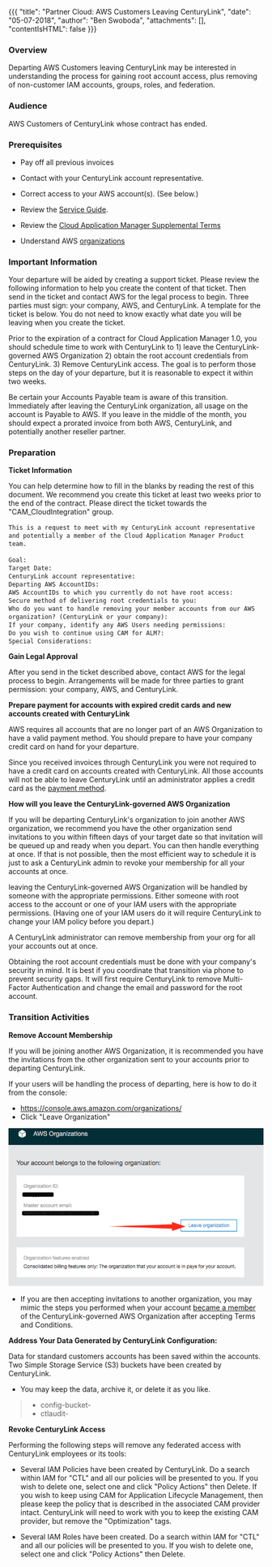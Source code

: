 {{{
  "title": "Partner Cloud: AWS Customers Leaving CenturyLink",
  "date": "05-07-2018",
  "author": "Ben Swoboda",
  "attachments": [],
  "contentIsHTML": false
}}}

### Overview

Departing AWS Customers leaving CenturyLink may be interested in understanding the process for gaining root account access, plus removing of non-customer IAM accounts, groups, roles, and federation.


### Audience

AWS Customers of CenturyLink whose contract has ended.

### Prerequisites

*  Pay off all previous invoices

* Contact with your CenturyLink account representative.

* Correct access to your AWS account(s). (See below.)

* Review the [Service Guide](https://www.ctl.io/legal/cloud-application-manager/service-guide/).

* Review the [Cloud Application Manager Supplemental Terms](https://www.ctl.io/legal/cloud-application-manager/supplemental-terms/)

* Understand AWS [organizations](https://docs.aws.amazon.com/organizations/latest/userguide/orgs_introduction.html)



### Important Information

Your departure will be aided by creating a support ticket. Please review the following information to help you create the content of that ticket. Then send in the ticket and contact AWS for the legal process to begin. Three parties must sign: your company, AWS, and CenturyLink. A template for the ticket is below. You do not need to know exactly what date you will be leaving when you create the ticket.

Prior to the expiration of a contract for Cloud Application Manager 1.0, you should schedule time to work with CenturyLink to 1) leave the CenturyLink-governed AWS Organization 2) obtain the root account credentials from CenturyLink. 3) Remove CenturyLink access. The goal is to perform those steps on the day of your departure, but it is reasonable to expect it within two weeks.

Be certain your Accounts Payable team is aware of this transition. Immediately after leaving the CenturyLink organization, all usage on the account is Payable to AWS. If you leave in the middle of the month, you should expect a prorated invoice from both AWS, CenturyLink, and potentially another reseller partner.

### Preparation

**Ticket Information**

You can help determine how to fill in the blanks by reading the rest of this document. We recommend you create this ticket at least two weeks prior to the end of the contract. Please direct the ticket towards the "CAM_CloudIntegration" group.

```
This is a request to meet with my CenturyLink account representative and potentially a member of the Cloud Application Manager Product team.

Goal:
Target Date:
CenturyLink account representative:
Departing AWS AccountIDs:
AWS AccountIDs to which you currently do not have root access:
Secure method of delivering root credentials to you:
Who do you want to handle removing your member accounts from our AWS organization? (CenturyLink or your company):
If your company, identify any AWS Users needing permissions:
Do you wish to continue using CAM for ALM?:
Special Considerations:
```

**Gain Legal Approval**

After you send in the ticket described above, contact AWS for the legal process to begin. Arrangements will be made for three parties to grant permission: your company, AWS, and CenturyLink.

**Prepare payment for accounts with expired credit cards and new accounts created with CenturyLink**

AWS requires all accounts that are no longer part of an AWS Organization to have a valid payment method. You should prepare to have your company credit card on hand for your departure.  

Since you received invoices through CenturyLink you were not required to have a credit card on accounts created with CenturyLink. All those accounts will not be able to leave CenturyLink until an administrator applies a credit card as the [payment method](https://docs.aws.amazon.com/awsaccountbilling/latest/aboutv2/edit-payment-method.html).

**How will you leave the CenturyLink-governed AWS Organization**

If you will be departing CenturyLink's organization to join another AWS organization, we recommend you have the other organization send invitations to you within fifteen days of your target date so that invitation will be queued up and ready when you depart. You can then handle everything at once. If that is not possible, then the most efficient way to schedule it is just to ask a CenturyLink admin to revoke your membership for all your accounts at once.

leaving the CenturyLink-governed AWS Organization will be handled by someone with the appropriate permissions. Either someone with root access to the account or one of your IAM users with the appropriate permissions. (Having one of your IAM users do it will require CenturyLink to change your IAM policy before you depart.)

A CenturyLink administrator can remove membership from your org for all your accounts out at once.

Obtaining the root account credentials must be done with your company's security in mind.  It is best if you coordinate that transition via phone to prevent security gaps. It will first require CenturyLink to remove Multi-Factor Authentication and change the email and password for the root account.



### Transition Activities

**Remove Account Membership**

If you will be joining another AWS Organization, it is recommended you have the invitations from the other organization sent to your accounts prior to departing CenturyLink.

If your users will be handling the process of departing, here is how to do it from the console:

* https://console.aws.amazon.com/organizations/
* Click "Leave Organization"

![Leave  AWS Organization](../../images/cloud-application-manager/CAM_COA_LeaveOrg1b.png)

* If you are then accepting invitations to another organization, you may mimic the steps you performed when your account [became a member](partner-cloud-integration-aws-existing.md) of the CenturyLink-governed AWS Organization after accepting Terms and Conditions.


**Address Your Data Generated by CenturyLink Configuration:**

Data for standard customers accounts has been saved within the accounts. Two Simple Storage Service (S3) buckets have been created by CenturyLink.

 * You may keep the data, archive it, or delete it as you like.
>   * config-bucket-<accountID>
>   * ctlaudit-<accountID>

**Revoke CenturyLink Access**

Performing the following steps will remove any federated access with CenturyLink employees or its tools:

* Several IAM Policies have been created by CenturyLink. Do a search within IAM for "CTL" and all our policies will be presented to you. If you wish to delete one, select one and click "Policy Actions" then Delete. If you wish to keep using CAM for Application Lifecycle Management, then please keep the policy that is described in the associated CAM provider intact. CenturyLink will need to work with you to keep the existing CAM provider, but remove the "Optimization" tags.

* Several IAM Roles have been created. Do a search within IAM for "CTL" and all our policies will be presented to you. If you wish to delete one, select one and click "Policy Actions" then Delete.
